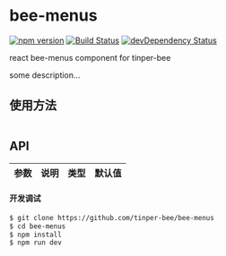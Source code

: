 # bee-menus
[![npm version](https://img.shields.io/npm/v/bee-menus.svg)](https://www.npmjs.com/package/bee-menus)
[![Build Status](https://img.shields.io/travis/tinper-bee/bee-menus/master.svg)](https://travis-ci.org/tinper-bee/bee-menus)
[![devDependency Status](https://img.shields.io/david/dev/tinper-bee/bee-menus.svg)](https://david-dm.org/tinper-bee/bee-menus#info=devDependencies)


react bee-menus component for tinper-bee

some description...

## 使用方法

```js

```



## API

|参数|说明|类型|默认值|
|:--|:---:|:--:|---:|

#### 开发调试

```sh
$ git clone https://github.com/tinper-bee/bee-menus
$ cd bee-menus
$ npm install
$ npm run dev
```
